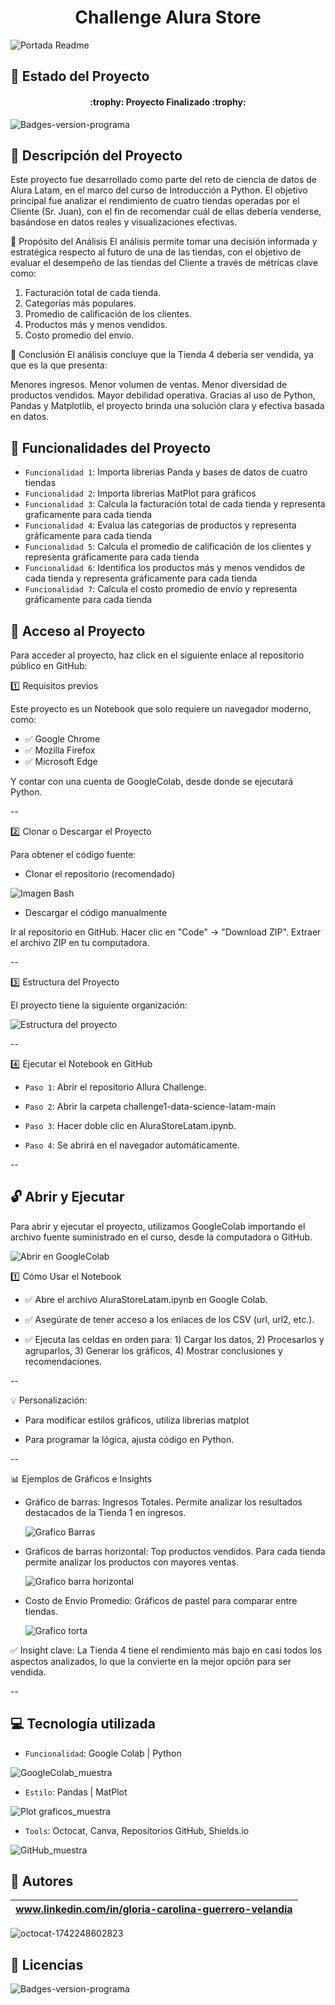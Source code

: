 <h1 align="center">Challenge Alura Store</h1>

![Portada Readme](https://github.com/user-attachments/assets/b5acbb8a-1ed3-405a-aa65-fc39d6f41a34)

## :loudspeaker: Estado del Proyecto
<h4 align="center">
:trophy: Proyecto Finalizado :trophy:
</h4>

![Badges-version-programa](https://img.shields.io/badge/versión_1-G8_ONE-blue)

## :blue_book: Descripción del Proyecto

Este proyecto fue desarrollado como parte del reto de ciencia de datos de Alura Latam, en el marco del curso de Introducción a Python. El objetivo principal fue analizar el rendimiento de cuatro tiendas operadas por el Cliente (Sr. Juan), con el fin de recomendar cuál de ellas debería venderse, basándose en datos reales y visualizaciones efectivas.

🎯 Propósito del Análisis
El análisis permite tomar una decisión informada y estratégica respecto al futuro de una de las tiendas, con el objetivo de evaluar el desempeño de las tiendas del Cliente a través de métricas clave como:

1. Facturación total de cada tienda.
2. Categorías más populares.
3. Promedio de calificación de los clientes.
4. Productos más y menos vendidos.
5. Costo promedio del envío.

📌 Conclusión
El análisis concluye que la Tienda 4 debería ser vendida, ya que es la que presenta:

Menores ingresos.
Menor volumen de ventas.
Menor diversidad de productos vendidos.
Mayor debilidad operativa.
Gracias al uso de Python, Pandas y Matplotlib, el proyecto brinda una solución clara y efectiva basada en datos.

## :rotating_light: Funcionalidades del Proyecto
- `Funcionalidad 1`: Importa librerias Panda y bases de datos de cuatro tiendas
- `Funcionalidad 2`: Importa librerias MatPlot para gráficos
- `Funcionalidad 3`: Calcula la facturación total de cada tienda y representa graficamente para cada tienda
- `Funcionalidad 4`: Evalua las categorias de productos y representa gráficamente para cada tienda
- `Funcionalidad 5`: Calcula el promedio de calificación de los clientes y representa gráficamente para cada tienda
- `Funcionalidad 6`: Identifica los productos más y menos vendidos de cada tienda y representa gráficamente para cada tienda
- `Funcionalidad 7`: Calcula el costo promedio de envío y representa gráficamente para cada tienda


## :key: Acceso al Proyecto
Para acceder al proyecto, haz click en el siguiente enlace al repositorio público en GitHub: 

:one: Requisitos previos

Este proyecto es un Notebook que solo requiere un navegador moderno, como:

- ✅ Google Chrome
- ✅ Mozilla Firefox
- ✅ Microsoft Edge

Y contar con una cuenta de GoogleColab, desde donde se ejecutará Python.

--

:two: Clonar o Descargar el Proyecto

Para obtener el código fuente:

* Clonar el repositorio (recomendado)

![Imagen Bash](https://github.com/user-attachments/assets/da6f7f8c-ccdb-4cac-97b1-bb450af65b38)

* Descargar el código manualmente

Ir al repositorio en GitHub.
Hacer clic en "Code" → "Download ZIP".
Extraer el archivo ZIP en tu computadora.

--

:three: Estructura del Proyecto

El proyecto tiene la siguiente organización:

![Estructura del proyecto](https://github.com/user-attachments/assets/db217d09-4973-4f55-b937-7ba310f58c04)

--

:four: Ejecutar el Notebook en GitHub

- `Paso 1`: Abrir el repositorio Allura Challenge.

- `Paso 2`: Abrir la carpeta challenge1-data-science-latam-main

- `Paso 3`: Hacer doble clic en AluraStoreLatam.ipynb.

- `Paso 4`: Se abrirá en el navegador automáticamente.

--

## :unlock: Abrir y Ejecutar
Para abrir y ejecutar el proyecto, utilizamos GoogleColab importando el archivo fuente suministrado en el curso, desde la computadora o GitHub.

![Abrir en GoogleColab](https://github.com/user-attachments/assets/a1c623bc-9f07-438a-bf82-cf22fc7984b1)

:one: Cómo Usar el Notebook

- ✅ Abre el archivo AluraStoreLatam.ipynb en Google Colab.
  
- ✅ Asegúrate de tener acceso a los enlaces de los CSV (url, url2, etc.).

- ✅ Ejecuta las celdas en orden para: 1) Cargar los datos, 2) Procesarlos y agruparlos, 3) Generar los gráficos, 4) Mostrar conclusiones y recomendaciones.

--

💡 Personalización:

- Para modificar estilos gráficos, utiliza librerias matplot
  
- Para programar la lógica, ajusta código en Python.

--

📊 Ejemplos de Gráficos e Insights
- Gráfico de barras: Ingresos Totales. Permite analizar los resultados destacados de la Tienda 1 en ingresos.

  ![Grafico Barras](https://github.com/user-attachments/assets/57799870-7726-4ceb-a6fa-5bb8f5e40239)

 
- Gráficos de barras horizontal: Top productos vendidos. Para cada tienda permite analizar los productos con mayores ventas.

  ![Grafico barra horizontal](https://github.com/user-attachments/assets/bd873566-9f7a-4f75-a1b2-8214a1e2c790)


- Costo de Envío Promedio: Gráficos de pastel para comparar entre tiendas.

    ![Grafico torta](https://github.com/user-attachments/assets/4923be3e-7c78-4e20-aa48-928ac100e103)

✅ Insight clave: La Tienda 4 tiene el rendimiento más bajo en casi todos los aspectos analizados, lo que la convierte en la mejor opción para ser vendida.

--

## :computer: Tecnología utilizada
- `Funcionalidad`: Google Colab | Python

![GoogleColab_muestra](https://github.com/user-attachments/assets/416482d6-6726-4c63-b0bd-1244c178fc3b)

 - `Estilo`: Pandas | MatPlot

![Plot graficos_muestra](https://github.com/user-attachments/assets/ed445dfc-9a43-4398-ac7a-ddc98249d66a)

 - `Tools`: Octocat, Canva, Repositorios GitHub, Shields.io

![GitHub_muestra](https://github.com/user-attachments/assets/f52f05a1-0587-4c59-8b10-03350305fc8f)


## :information_desk_person: Autores
|www.linkedin.com/in/gloria-carolina-guerrero-velandia|
|:---:|
![octocat-1742248602823](https://github.com/user-attachments/assets/660be175-d307-4dfa-9bbd-03f8e75dc66b)

## :information_desk_person: Licencias
![Badges-version-programa](https://img.shields.io/badge/Licencia_MIT-2025-violet)
